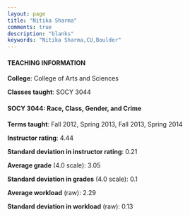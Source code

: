 ```yaml
---
layout: page
title: "Nitika Sharma" 
comments: true
description: "blanks"
keywords: "Nitika Sharma,CU,Boulder"
---
```

<head>
<script src="https://ajax.googleapis.com/ajax/libs/jquery/2.1.3/jquery.min.js"></script>
<script src="https://dl.dropboxusercontent.com/s/pc42nxpaw1ea4o9/highcharts.js?dl=0"></script>
<!-- <script src="../assets/js/highcharts.js"></script> -->
<style type="text/css">@font-face {
	font-family: "Bebas Neue";
	src: url(https://www.filehosting.org/file/details/544349/BebasNeue Regular.otf) format("opentype");
	}
	h1.Bebas { 
		font-family: "Bebas Neue", Verdana, Tahoma;
	}
</style>
</head>
	   
#### TEACHING INFORMATION

**College**: College of Arts and Sciences

**Classes taught**: SOCY 3044

#### SOCY 3044: Race, Class, Gender, and Crime

**Terms taught**: Fall 2012, Spring 2013, Fall 2013, Spring 2014

**Instructor rating**: 4.44

**Standard deviation in instructor rating**: 0.21

**Average grade** (4.0 scale): 3.05

**Standard deviation in grades** (4.0 scale): 0.1

**Average workload** (raw): 2.29

**Standard deviation in workload** (raw): 0.13

